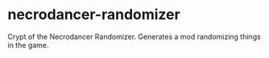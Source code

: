 # necrodancer-randomizer
Crypt of the Necrodancer Randomizer. Generates a mod randomizing things in the game.
